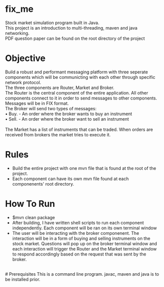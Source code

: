 # fix_me
  Stock market simulation program built in Java. <br />
  This project is an introduction to multi-threading, maven and java networking.<br />
  PDF question paper can be found on the root directory of the project
  <br />
# Objective <br />
Build a robust and performant messaging platform with three seperate components which will be communicting with each other through specific network protocol. <br />
The three components are Router, Market and Broker. <br />
The Router is the central component of the entire application. All other components connect to it in order to send messages to other components. Messages will be in FIX format. <br />
The Broker will send two types of messages: <br />
• Buy. - An order where the broker wants to buy an instrument <br />
• Sell. - An order where the broker want to sell an instrument <br />
<br />
The Market has a list of instruments that can be traded. When orders are received from brokers the market tries to execute it.
# Rules
 - Build the entire project with one mvn file that is found at the root of the project. <br />
 - Each component can have its own mvn file found at each componenents' root directory.<br />
# How To Run
 - $mvn clean package <br />
 - After building, I have written shell scripts to run each component independently. Each component will be ran on its own terminal window <br />
 - The user will be interacting with the broker componenent. The interaction will be in a form of buying and selling instruments on the stock market. Questions will pop up on the broker terminal window and each interaction will trigger the Router and the Market terminal window to respond accordingly based on the request that was sent by the broker.
<br />
# Prerequisites
  This is a command line program. javac, maven and java is to be installed prior.
